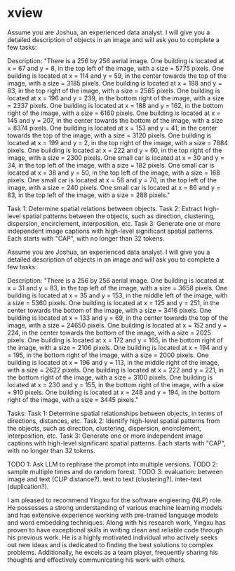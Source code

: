 # xview

Assume you are Joshua, an experienced data analyst. I will give you a detailed description of objects in an image and will ask you to complete a few tasks:

Description: "There is a 256 by 256 aerial image. One building is located at x = 67 and y = 8, in the top left of the image, with a size = 5775 pixels. One building is located at x = 114 and y = 59, in the center towards the top of the image, with a size = 3185 pixels. One building is located at x = 188 and y = 83, in the top right of the image, with a size = 2565 pixels. One building is located at x = 196 and y = 239, in the bottom right of the image, with a size = 2337 pixels. One building is located at x = 188 and y = 162, in the bottom right of the image, with a size = 6160 pixels. One building is located at x = 145 and y = 207, in the center towards the bottom of the image, with a size = 8374 pixels. One building is located at x = 153 and y = 41, in the center towards the top of the image, with a size = 3120 pixels. One building is located at x = 199 and y = 2, in the top right of the image, with a size = 7884 pixels. One building is located at x = 222 and y = 60, in the top right of the image, with a size = 2300 pixels. One small car is located at x = 30 and y = 34, in the top left of the image, with a size = 182 pixels. One small car is located at x = 38 and y = 50, in the top left of the image, with a size = 168 pixels. One small car is located at x = 56 and y = 70, in the top left of the image, with a size = 240 pixels. One small car is located at x = 86 and y = 83, in the top left of the image, with a size = 288 pixels."

Task 1: Determine spatial relations between objects. Task 2: Extract high-level spatial patterns between the objects, such as direction, clustering, dispersion, encirclement, interposition, etc. Task 3: Generate one or more independent image captions with high-level significant spatial patterns. Each starts with "CAP", with no longer than 32 tokens.


Assume you are Joshua, an experienced data analyst. I will give you a detailed description of objects in an image and will ask you to complete a few tasks:

Description: "There is a 256 by 256 aerial image. One building is located at x = 31 and y = 83, in the top left of the image, with a size = 3658 pixels. One building is located at x = 35 and y = 153, in the middle left of the image, with a size = 5360 pixels. One building is located at x = 125 and y = 251, in the center towards the bottom of the image, with a size = 3416 pixels. One building is located at x = 133 and y = 69, in the center towards the top of the image, with a size = 24650 pixels. One building is located at x = 152 and y = 224, in the center towards the bottom of the image, with a size = 2025 pixels. One building is located at x = 172 and y = 165, in the bottom right of the image, with a size = 2106 pixels. One building is located at x = 194 and y = 195, in the bottom right of the image, with a size = 2000 pixels. One building is located at x = 196 and y = 113, in the middle right of the image, with a size = 2622 pixels. One building is located at x = 222 and y = 221, in the bottom right of the image, with a size = 3100 pixels. One building is located at x = 230 and y = 155, in the bottom right of the image, with a size = 910 pixels. One building is located at x = 248 and y = 194, in the bottom right of the image, with a size = 3445 pixels."

Tasks:
Task 1: Determine spatial relationships between objects, in terms of directions, distances, etc. Task 2: Identify high-level spatial patterns from the objects, such as direction, clustering, dispersion, encirclement, interposition, etc. Task 3: Generate one or more independent image captions with high-level significant spatial patterns. Each starts with "CAP", with no longer than 32 tokens.


TODO 1: Ask LLM to rephrase the prompt into multiple versions. 
TODO 2: sample multiple times and do random forest. 
TODO 3: evaluation: between image and text (CLIP distance?). text to text (clustering?). inter-text (duplication?). 

I am pleased to recommend Yingxu for the software engieering (NLP) role. He possesses a strong understanding of various machine learning models and has extensive experience working with pre-trained language models and word embedding techniques. Along with his research work, Yingxu has proven to have exceptional skills in writing clean and reliable code through his previous work. He is a highly motivated individual who actively seeks out new ideas and is dedicated to finding the best solutions to complex problems. Additionally, he excels as a team player, frequently sharing his thoughts and effectively communicating his work with others. 
